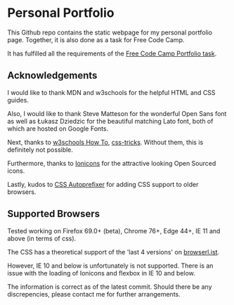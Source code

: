 # Personal Portfolio

This Github repo contains the static webpage for my personal portfolio page. Together, it is also done as a task for Free Code Camp.

It has fulfilled all the requirements of the [Free Code Camp Portfolio task](https://learn.freecodecamp.org/responsive-web-design/responsive-web-design-projects/build-a-personal-portfolio-webpage/).

## Acknowledgements

I would like to thank MDN and w3schools for the helpful HTML and CSS guides.

Also, I would like to thank Steve Matteson for the wonderful Open Sans font as well as Łukasz Dziedzic for the beautiful matching Lato font, both of which are hosted on Google Fonts.

Next, thanks to [w3schools How To](https://www.w3schools.com/howto/), [css-tricks](https://css-tricks.com/snippets/css/a-guide-to-flexbox/). Without them, this is definitely not possible.

Furthermore, thanks to [Ionicons](https://ionicons.com/) for the attractive looking Open Sourced icons.

Lastly, kudos to [CSS Autoprefixer](https://autoprefixer.github.io/) for adding CSS support to older browsers.

## Supported Browsers

Tested working on Firefox 69.0+ (beta), Chrome 76+, Edge 44+, IE 11 and above (in terms of css).

The CSS has a theoretical support of the 'last 4 versions' on [browserl.ist](https://browserl.ist/?q=last%204%20versions).

However, IE 10 and below is unfortunately is not supported. There is an issue with the loading of Ionicons and flexbox in IE 10 and below.

The information is correct as of the latest commit. Should there be any discrepencies, please contact me for further arrangements.

